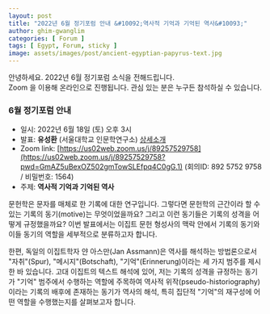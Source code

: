 ```yaml
---
layout: post
title: "2022년 6월 정기포럼 안내 &#10092;역사적 기억과 기억된 역사&#10093;"
author: ghim-gwanglim
categories: [ Forum ]
tags: [ Egypt, Forum, sticky ]
image: assets/images/post/ancient-egyptian-papyrus-text.jpg
---
```


안녕하세요. 2022년 6월 정기포럼 소식을 전해드립니다.<br> 
Zoom 을 이용해 온라인으로 진행됩니다. 관심 있는 분은 누구든 참석하실 수 있습니다. 

### 6월 정기포럼 안내
- 일시: 2022년 6월 18일 (토) 오후 3시
- 발표: __유성환__ (서울대학교 인문학연구소) [상세소개](/author-yoo)
- Zoom link: [https://us02web.zoom.us/j/89257529758](https://us02web.zoom.us/j/89257529758?pwd=GmAZ5uBexOZ502gmTowSLEfpq4C0gG.1)
  (회의ID: 892 5752 9758 / 비밀번호: 1564)
- 주제: __역사적 기억과 기억된 역사__

문헌학은 문자를 매체로 한 기록에 대한 연구입니다. 그렇다면 문헌학의 근간이라 할 수 있는 기록의 동기(motive)는 무엇이었을까요? 그리고 이런 동기들은 기록의 성격을 어떻게 규정했을까요? 이번 발표에서는 이집트 문헌 형성사의 맥락 안에서 기록의 동기와 이들 동기의 역할을 세부적으로 분류하고자 합니다.

한편, 독일의 이집트학자 얀 아스만(Jan Assmann)은 역사를 해석하는 방법론으로서 "자취"(Spur), "메시지"(Botschaft), "기억"(Erinnerung)이라는 세 가지 범주를 제시한 바 있습니다. 고대 이집트의 텍스트 해석에 있어, 저는 기록의 성격을 규정하는 동기가 "기억" 범주에서 수행하는 역할에 주목하여 역사적 위작(pseudo-historiography)이라는 기록의 배후에 존재하는 동기가 역사의 해석, 특히 집단적 "기억"의 재구성에 어떤 역할을 수행했는지를 살펴보고자 합니다.
